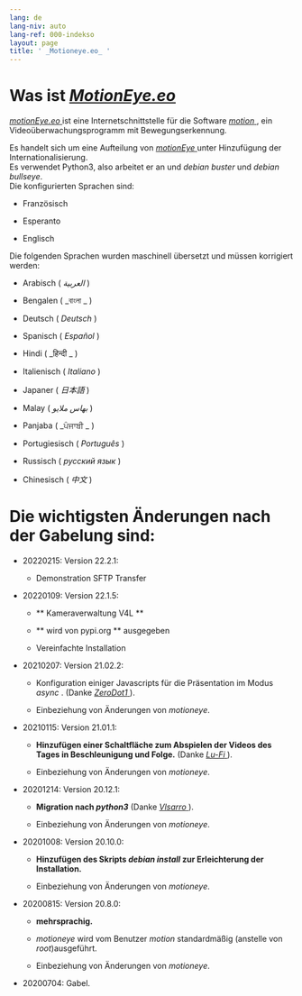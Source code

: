 ```yaml
---
lang: de
lang-niv: auto
lang-ref: 000-indekso
layout: page
title: ' _Motioneye.eo_ '
---
```

# Was ist [ _MotionEye.eo_ ](https://github.com/jmichault/motioneye.eo) 

[ _motionEye.eo_ ](https://github.com/jmichault/motioneye.eo) ist eine Internetschnittstelle für die Software [ _motion_ ](https://motion-project.github.io/), ein Videoüberwachungsprogramm mit Bewegungserkennung.

Es handelt sich um eine Aufteilung von [ _motionEye_ ](https://github.com/ccrisan/motioneye) unter Hinzufügung der Internationalisierung.  
Es verwendet Python3, also arbeitet er an und _debian buster_ und _debian bullseye_.  
Die konfigurierten Sprachen sind:   

* Französisch  


* Esperanto  


* Englisch  



Die folgenden Sprachen wurden maschinell übersetzt und müssen korrigiert werden:

* Arabisch ( _العربية_ )


* Bengalen ( _বাংলা _ )
  

  

* Deutsch ( _Deutsch_ )


* Spanisch ( _Español_ )


* Hindi ( _हिन्दी _ )
  

  

* Italienisch ( _Italiano_ )


* Japaner ( _日本語_ )


* Malay ( _بهاس ملايو_ )


* Panjaba ( _ਪੰਜਾਬੀ _ )
  

  

* Portugiesisch ( _Português_ )


* Russisch ( _русский язык_ )


* Chinesisch ( _中文_ )




# Die wichtigsten Änderungen nach der Gabelung sind:

* 20220215: Version 22.2.1:  


  * Demonstration SFTP Transfer 


* 20220109: Version 22.1.5:  


  * ** Kameraverwaltung V4L **  


  * ** wird von pypi.org **   ausgegeben


  * Vereinfachte Installation  


* 20210207: Version 21.02.2:


  * Konfiguration einiger Javascripts für die Präsentation im Modus _async_ . (Danke [ _ZeroDot1_ ]( https://github.com/ZeroDot1 ) ).


  * Einbeziehung von Änderungen von _motioneye_.


* 20210115: Version 21.01.1:


  * **Hinzufügen einer Schaltfläche zum Abspielen der Videos des Tages in Beschleunigung und Folge.** (Danke [ _Lu-Fi_ ](https://github.com/Lu-Fi) ).


  * Einbeziehung von Änderungen von _motioneye_.


* 20201214: Version 20.12.1:


  * **Migration nach _python3_** (Danke [ _Vlsarro_ ](https://github.com/Vlsarro) ).


  * Einbeziehung von Änderungen von _motioneye_.


* 20201008: Version 20.10.0:


  * **Hinzufügen des Skripts _debian install_ zur Erleichterung der Installation.**


  * Einbeziehung von Änderungen von _motioneye_.


* 20200815: Version 20.8.0:


  * **mehrsprachig.**


  * _motioneye_ wird vom Benutzer _motion_ standardmäßig (anstelle von _root_)ausgeführt.


  * Einbeziehung von Änderungen von _motioneye_.


* 20200704: Gabel.



